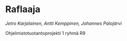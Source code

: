 # Raflaaja

*Jetro Karjalainen, Antti Kemppinen, Johannes Palojärvi*

Ohjelmistotuotantoprojekti 1 ryhmä R9

